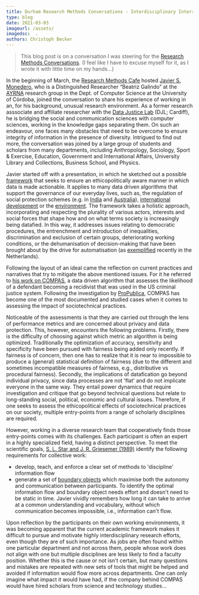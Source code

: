 ```yaml
---
title: Durham Research Methods Conversations - Interdisciplinary Interrogation of Sociotechnical Systems
type: blog
date: 2021-03-03
imageurl: /assets/
imagedsc:  .
authors: Christoph Becker
---
```


> This blog post is on a conversation I was steering for the [Research Methods Conversations](https://duracuk-lb01-production.terminalfour.net/research/institutes-and-centres/research-methods/). (I feel like I have to excuse myself for it, as I wrote it with little time on my hands...)


In the beginning of March, the [Research Methods Cafe](https://duracuk-lb01-production.terminalfour.net/research/institutes-and-centres/research-methods/research/research-methods-cafe/) hosted [Javier S. Monedero](https://javism.github.io/), who is a Distinguished Researcher “Beatriz Galindo” at the [AYRNA](https://www.uco.es/ayrna/) research group in the Dept. of Computer Science at the University of Córdoba, joined the conversation to share his experience of working in an, for his background, unusual research environment. As a former research asssociate and  affiliate researcher with the [Data Justice Lab](https://datajusticelab.org/) (DJL; Cardiff), he is bridging the social and communication sciences with computer sciences, working in the knowledge gaps separating them. On such an endeavour, one faces many obstacles that need to be overcome to ensure integrity of information in the presence of diversity. Intrigued to find out more, the conversation was joined by a large group of students and scholars from many departments, including Anthropology, Sociology, Sport & Exercise, Education, Government and International Affairs, University Library and Collections, Business School, and Physics.

Javier started off with a presentation, in which he sketched out a possible [framework](https://www.tandfonline.com/doi/full/10.1080/1369118X.2019.1606268) that seeks to ensure an ethicopolitically aware manner in which data is made actionable. It applies to many data driven algorithms that support the governance of our everyday lives, such as, the regulation of social protection schemes (e.g. in [India](https://www.tandfonline.com/doi/full/10.1080/1369118X.2019.1575448) and [Australia](https://www.tandfonline.com/doi/abs/10.1080/1369118X.2019.1606266)), [international development](https://www.tandfonline.com/doi/full/10.1080/1369118X.2019.1599039) or the [environment](https://www.tandfonline.com/doi/abs/10.1080/1369118X.2019.1596293). The framework takes a holistic approach, incorporating and respecting the plurality of various actors, interests and social forces that shape how and on what terms society is increasingly being datafied. In this way, it addresses issues relating to democratic procedures, the entrenchment and introduction of inequalities, discrimination and exclusion of certain groups, deteriorating working conditions, or the dehumanisation of decision-making that have been brought about by the drive for automatisation (as [exemplified](https://www.universiteitleiden.nl/en/news/2021/01/meuwese-on-new-developments-in-dutch-cabinets-response-to-child-benefits-scandal) recently in the Netherlands).

Following the layout of an ideal came the reflection on current practices and narratives that try to mitigate the above mentioned issues. For it he referred to [his work on COMPAS](http://orca.cf.ac.uk/118783/), a data driven algorithm that assesses the likelihood of a defendant becoming a recidivist that was used in the US criminal justice system. Following the investigation by [ProPublica](https://www.propublica.org/article/machine-bias-risk-assessments-in-criminal-sentencing), COMPAS has become one of the most documented and studied cases when it comes to assessing the impact of sociotechnical practices.

Noticeable of the assessments is that they are carried out through the lens of performance metrics and are concerned about privacy and data protection. This, however, encounters the following problems. Firstly, there is the difficulty of choosing against which metric an algorithm is being optimized. Traditionally the optimization of accuracy, sensitivity and specificity have been pursued with fairness being added only recently. If fairness is of concern, then one has to realize that it is near to impossible to produce a (general) statistical definition of fairness (due to the different and sometimes incompatible measures of fairness, e.g., distributive vs procedural fairness). Secondly, the implications of datafication go beyond individual privacy, since data processes are not 'flat' and do not implicate everyone in the same way. They entail power dynamics that require investigation and critique that go beyond technical questions but relate to long-standing social, political, economic and cultural issues. Therefore, if one seeks to assess the ethicopolitical effects of sociotechnical practices on our society, multiple entry-points from a range of scholarly disciplines are required.

However, working in a diverse research team that cooperatively finds those entry-points comes with its challenges. Each participant is often an expert in a highly specialized field, having a distinct perspective. To meet the scientific goals, [S. L. Star and J. R. Griesemer (1989)](https://journals.sagepub.com/doi/10.1177/030631289019003001) identify the following requirements for collective work:
- develop, teach, and enforce a clear set of methods to 'discipline' information flow
- generate a set of [boundary objects](https://en.wikipedia.org/wiki/Boundary_object) which maximise both the autonomy and communication between participants.
To identify the optimal information flow and boundary object needs effort and doesn't need to be static in time. Javier vividly remembers how long it can take to arrive at a common understanding and vocabulary, without which communication becomes impossible, i.e., information can't flow.

Upon reflection by the participants on their own working environments, it was becoming apparent that the current academic framework makes it difficult to pursue and motivate highly interdisciplinary research efforts, even though they are of such importance. As jobs are often found within one particular department and not across them, people whose work does not align with one but multiple disciplines are less likely to find a faculty position. Whether this is the cause or not isn't certain, but many questions and mistakes are repeated with new sets of tools that might be helped and avoided if information would flow more across departments. One can only imagine what impact it would have had, if the company behind COMPAS would have hired scholars from science and technology studies...
